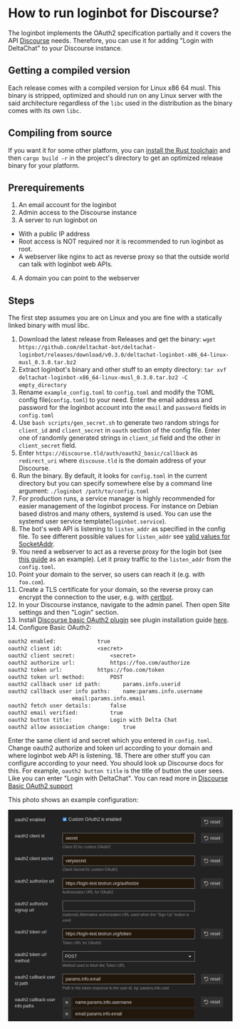 # How to run loginbot for Discourse?

The loginbot implements the OAuth2 specification partially and it covers the API [Discourse](https://www.discourse.org/) needs. Therefore, you can use it for 
adding "Login with DeltaChat" to your Discourse instance. 

## Getting a compiled version

Each release comes with a compiled version for Linux x86 64 musl. This binary is stripped, optimized and should run on any Linux server with the
said architecture regardless of the `libc` used in the distribution as the binary comes with its own `libc`. 


## Compiling from source

If you want it for some other 
platform, you can [install the Rust toolchain](https://www.rust-lang.org/learn/get-started) and then `cargo build -r` in the project's directory
to get an optimized release binary for your platform.

## Prerequirements

1. An email account for the loginbot
2. Admin access to the Discourse instance
3. A server to run loginbot on
  - With a public IP address
  - Root access is NOT required nor it is recommended to run loginbot as root.
  - A webserver like nginx to act as reverse proxy so that the outside world can talk with loginbot web APIs.
4. A domain you can point to the webserver

## Steps

The first step assumes you are on Linux and you are fine with a statically linked binary with musl libc.

 1. Download the latest release from Releases and get the binary: `wget https://github.com/deltachat-bot/deltachat-loginbot/releases/download/v0.3.0/deltachat-loginbot-x86_64-linux-musl_0.3.0.tar.bz2`
 2. Extract loginbot's binary and other stuff to an empty directory: `tar xvf deltachat-loginbot-x86_64-linux-musl_0.3.0.tar.bz2 -C empty_directory`
 3. Rename `example_config.toml` to `config.toml` and modify the TOML config file(`config.toml`) to your need. Enter the email address and password for the loginbot account into the `email` and `password` fields in `config.toml`
 4. Use `bash scripts/gen_secret.sh` to generate two random strings for `client_id` and `client_secret` in `oauth` section of the config file. Enter one of randomly generated strings in `client_id` field and the other in `client_secret` field.
 5. Enter `https://discourse.tld/auth/oauth2_basic/callback` as `redirect_uri` where `discouse.tld` is the domain address of your Discourse.
 6. Run the binary. By default, it looks for `config.toml` in the current directory but you can specify somewhere else by a command line argument: `./loginbot /path/to/config.toml`
 7. For production runs, a service manager is highly recommended for easier management of the loginbot process. For instance on Debian based distros and many others, systemd is used. You can use the systemd user service template(`loginbot.service`).
 8. The bot's web API is listening to `listen_addr` as specified in the config file. To see different possible values for `listen_addr` see [valid values for SocketAddr](https://doc.rust-lang.org/nightly/core/net/enum.SocketAddr.html).
9. You need a webserver to act as a reverse proxy for the login bot (see [this guide](https://www.digitalocean.com/community/tutorials/how-to-configure-nginx-as-a-reverse-proxy-on-ubuntu-22-04) as an example). Let it proxy traffic to the `listen_addr` from the `config.toml`.
10. Point your domain to the server, so users can reach it (e.g. with `foo.com`).
11. Create a TLS certificate for your domain, so the reverse proxy can encrypt the connection to the user, e.g. with [certbot](https://certbot.eff.org/).
9. In your Discourse instance, navigate to the admin panel. Then open Site settings and then "Login" section.
10. Install [Discourse basic OAuth2 plugin](https://github.com/discourse/discourse-oauth2-basic) see plugin installation guide [here](https://github.com/deltachat-bot/deltachat-loginbot/pull/16/files).
11. Configure Basic OAuth2:
```
oauth2 enabled: 			true
oauth2 client id: 			<secret>
oauth2 client secret: 			<secret>
oauth2 authorize url:			https://foo.com/authorize
oauth2 token url:			https://foo.com/token
oauth2 token url method:		POST
oauth2 callback user id path:		params.info.userid
oauth2 callback user info paths:	name:params.info.username
					email:params.info.email
oauth2 fetch user details:		false
oauth2 email verified:			true
oauth2 button title:			Login with Delta Chat
oauth2 allow association change:	true
```
Enter the same client id and secret which you entered in `config.toml`. Change oauth2 authorize and token url according to your domain and where loginbot web API is listening.
18. There are other stuff you can configure according to your need. You should look up Discourse docs for this. For example, `oauth2 button title` is the title of button the user sees. Like you can enter "Login with DeltaChat". You can read more in [Discourse Basic OAuth2 support](https://meta.discourse.org/t/discourse-oauth2-basic-support/33879)

This photo shows an example configuration:


![Discourse example configuration](./discourse.png)
